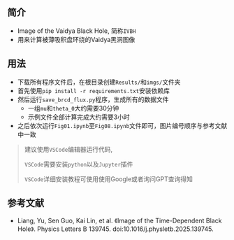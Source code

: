 ## 简介

- Image of the Vaidya Black Hole, 简称`IVBH`
- 用来计算被薄吸积盘环绕的Vaidya黑洞图像

## 用法

- 下载所有程序文件后，在根目录创建`Results/`和`imgs/`文件夹
- 首先使用`pip install -r requirements.txt`安装依赖库
- 然后运行`save_brcd_flux.py`程序，生成所有的数据文件
    - 一组`mu`和`theta_0`大约需要30分钟
    - 示例文件全部计算完成大约需要3小时
- 之后依次运行`Fig01.ipynb`至`Fig08.ipynb`文件即可，图片编号顺序与参考文献中一致

> 建议使用`VSCode`编辑器运行代码,
> 
> `VSCode`需要安装`python`以及`Jupyter`插件
> 
> `VSCode`详细安装教程可使用使用Google或者询问GPT查询得知

## 参考文献

- Liang, Yu, Sen Guo, Kai Lin, et al. 《Image of the Time-Dependent Black Hole》. Physics Letters B 139745. doi:10.1016/j.physletb.2025.139745.
